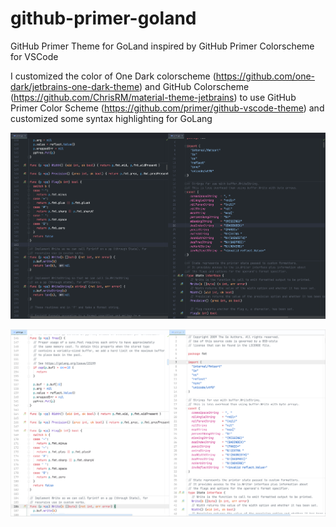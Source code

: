 # github-primer-goland
GitHub Primer Theme for GoLand inspired by GitHub Primer Colorscheme for VSCode

I customized the color of One Dark colorscheme (https://github.com/one-dark/jetbrains-one-dark-theme) and GitHub Colorscheme (https://github.com/ChrisRM/material-theme-jetbrains) to use GitHub Primer Color Scheme (https://github.com/primer/github-vscode-theme) and customized some syntax highlighting for GoLang

![Screenshot 01](https://raw.githubusercontent.com/n0nz/github-primer-goland/master/Dark.png)

![Screenshot 02](https://raw.githubusercontent.com/n0nz/github-primer-goland/master/Light.png)

